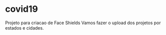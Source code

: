 # covid19
Projeto para criacao de Face Shields
Vamos fazer o upload dos projetos por estados e cidades.

